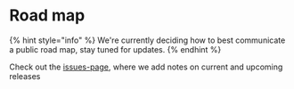 # Road map

{% hint style="info" %}
We're currently deciding how to best communicate a public road map, stay tuned for updates.
{% endhint %}

Check out the [issues-page](https://github.com/nrkno/Sofie-TV-automation/issues?utf8=%E2%9C%93&q=is%3Aissue+label%3ARelease), where we add notes on current and upcoming releases

